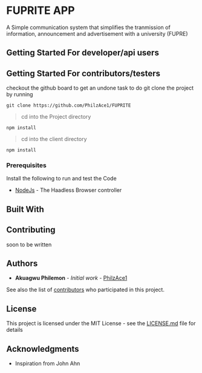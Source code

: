# FUPRITE APP 

A Simple communication system that simplifies the tranmission of information, announcement and advertisement with a university (FUPRE)
## Getting Started For developer/api users

## Getting Started For contributors/testers
  checkout the github board to get an undone task to do 
git clone the project by running 
```
git clone https://github.com/PhilzAce1/FUPRITE
```
> cd into the Project directory
```
npm install 
```

> cd into the client directory
```
npm install 
```

### Prerequisites
  Install the following to run and test the Code
* [NodeJs](https://nodejs.org/en/) - The Haadless Browser controller

## Built With

## Contributing
soon to be written


## Authors

* **Akuagwu Philemon** - *Initial work* - [PhilzAce1](https://github.com/Philzace1)

See also the list of [contributors](https://github.com/your/project/contributors) who participated in this project.

## License

This project is licensed under the MIT License - see the [LICENSE.md](LICENSE.md) file for details

## Acknowledgments


* Inspiration from John Ahn
